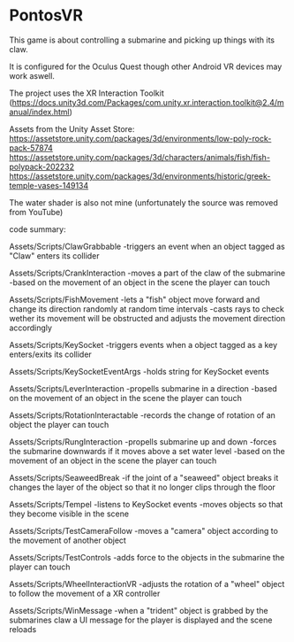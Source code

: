 # PontosVR
This game is about controlling a submarine and picking up things with its claw.

It is configured for the Oculus Quest though other Android VR devices may work aswell.

The project uses the XR Interaction Toolkit (https://docs.unity3d.com/Packages/com.unity.xr.interaction.toolkit@2.4/manual/index.html)

Assets from the Unity Asset Store:
https://assetstore.unity.com/packages/3d/environments/low-poly-rock-pack-57874
https://assetstore.unity.com/packages/3d/characters/animals/fish/fish-polypack-202232
https://assetstore.unity.com/packages/3d/environments/historic/greek-temple-vases-149134

The water shader is also not mine (unfortunately the source was removed from YouTube)


code summary:

Assets/Scripts/ClawGrabbable
-triggers an event when an object tagged as "Claw" enters its collider

Assets/Scripts/CrankInteraction
-moves a part of the claw of the submarine
-based on the movement of an object in the scene the player can touch

Assets/Scripts/FishMovement
-lets a "fish" object move forward and change its direction randomly at random time intervals
-casts rays to check wether its movement will be obstructed and adjusts the movement direction accordingly

Assets/Scripts/KeySocket
-triggers events when a object tagged as a key enters/exits its collider

Assets/Scripts/KeySocketEventArgs
-holds string for KeySocket events

Assets/Scripts/LeverInteraction
-propells submarine in a direction
-based on the movement of an object in the scene the player can touch

Assets/Scripts/RotationInteractable
-records the change of rotation of an object the player can touch

Assets/Scripts/RungInteraction
-propells submarine up and down
-forces the submarine downwards if it moves above a set water level
-based on the movement of an object in the scene the player can touch

Assets/Scripts/SeaweedBreak
-if the joint of a "seaweed" object breaks it changes the layer of the object so that it no longer clips through the floor 

Assets/Scripts/Tempel
-listens to KeySocket events 
-moves objects so that they become visible in the scene

Assets/Scripts/TestCameraFollow
-moves a "camera" object according to the movement of another object

Assets/Scripts/TestControls
-adds force to the objects in the submarine the player can touch

Assets/Scripts/WheelInteractionVR
-adjusts the rotation of a "wheel" object to follow the movement of a XR controller

Assets/Scripts/WinMessage
-when a "trident" object is grabbed by the submarines claw a UI message for the player is displayed and the scene reloads 